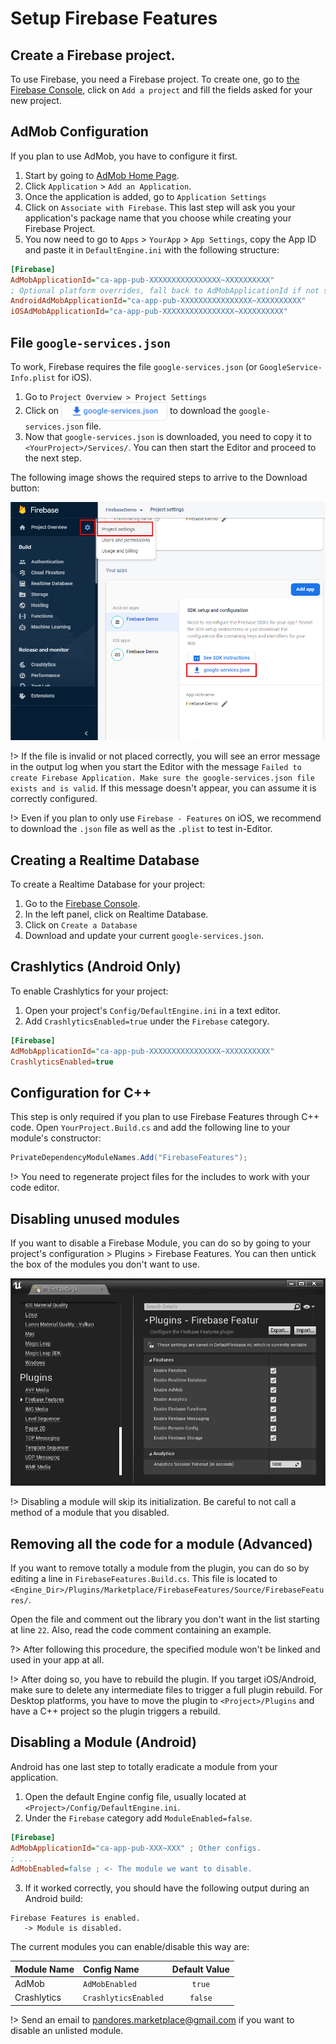 # Setup Firebase Features
## Create a Firebase project.
To use Firebase, you need a Firebase project. To create one, go to [the Firebase Console](https://console.firebase.google.com/u/0/), click on `Add a project` and fill the fields asked for your new project.
## AdMob Configuration
If you plan to use AdMob, you have to configure it first.
1. Start by going to [AdMob Home Page](https://apps.admob.com/v2/home).  
2. Click `Application` > `Add an Application`. 
3. Once the application is added, go to `Application Settings`
4. Click on `Associate with Firebase`. This last step will ask you your application's package name that you choose while creating your Firebase Project.
5. You now need to go to `Apps` > `YourApp` > `App Settings`, copy the App ID and paste it in `DefaultEngine.ini` with the following structure: 
 ```ini
[Firebase]
AdMobApplicationId="ca-app-pub-XXXXXXXXXXXXXXXX~XXXXXXXXXX"
; Optional platform overrides, fall back to AdMobApplicationId if not set.
AndroidAdMobApplicationId="ca-app-pub-XXXXXXXXXXXXXXXX~XXXXXXXXXX"
iOSAdMobApplicationId="ca-app-pub-XXXXXXXXXXXXXXXX~XXXXXXXXXX"
```  

## File `google-services.json`

To work, Firebase requires the file `google-services.json` (or `GoogleService-Info.plist` for iOS). 
1. Go to `Project Overview > Project Settings` 
2. Click on <img align="center" width="170" height="30" src="https://github.com/Pandoa/FirebaseFeatures/blob/main/Images/download-gs.png?raw=true"> to download the `google-services.json` file.
3. Now that `google-services.json` is downloaded, you need to copy it to `<YourProject>/Services/`.  You can then start the Editor and proceed to the next step.

The following image shows the required steps to arrive to the Download button:

![Firebase Console Download Services Actions](https://github.com/Pandoa/FirebaseFeatures/blob/main/Images/FBConsoleProjectSettings.png?raw=true)

!> If the file is invalid or not placed correctly, you will see an error message in the output log when you start the Editor with the message `Failed to create Firebase Application. Make sure the google-services.json file exists and is valid`. If this message doesn't appear, you can assume it is correctly configured.

!> Even if you plan to only use `Firebase - Features` on iOS, we recommend to download the `.json` file as well as the `.plist` to test in-Editor.

## Creating a Realtime Database
To create a Realtime Database for your project:
1. Go to the [Firebase Console](https://console.firebase.google.com/).
2. In the left panel, click on Realtime Database.
3. Click on `Create a Database`
4. Download and update your current `google-services.json`.

## Crashlytics (Android Only)
To enable Crashlytics for your project:
1. Open your project's `Config/DefaultEngine.ini` in a text editor.
2. Add `CrashlyticsEnabled=true` under the `Firebase` category.
```ini
[Firebase]
AdMobApplicationId="ca-app-pub-XXXXXXXXXXXXXXXX~XXXXXXXXXX"
CrashlyticsEnabled=true
```

## Configuration for C++
This step is only required if you plan to use Firebase Features through C++ code.
Open  `YourProject.Build.cs` and add the following line to your module's constructor:
```csharp
PrivateDependencyModuleNames.Add("FirebaseFeatures");
```

!> You need to regenerate project files for the includes to work with your code editor.

## Disabling unused modules
If you want to disable a Firebase Module, you can do so by going to your project's configuration > Plugins > Firebase Features.
You can then untick the box of the modules you don't want to use.

![Firebase Features configuration panel](https://github.com/Pandoa/FirebaseFeatures/blob/main/Images/ConfigPanel.png?raw=true)

!> Disabling a module will skip its initialization. Be careful to not call a method of a module that you disabled.

## Removing all the code for a module (Advanced)
If you want to remove totally a module from the plugin, you can do so by editing a line in `FirebaseFeatures.Build.cs`.
This file is located to `<Engine_Dir>/Plugins/Marketplace/FirebaseFeatures/Source/FirebaseFeatures/`.

Open the file and comment out the library you don't want in the list starting at line `22`. Also, read the code comment containing an example.

?> After following this procedure, the specified module won't be linked and used in your app at all.  

!> After doing so, you have to rebuild the plugin. If you target iOS/Android, make sure to delete any intermediate files to trigger a full plugin rebuild.
For Desktop platforms, you have to move the plugin to `<Project>/Plugins` and have a C++ project so the plugin triggers a rebuild.

## Disabling a Module (Android)
Android has one last step to totally eradicate a module from your application.

1. Open the default Engine config file, usually located at `<Project>/Config/DefaultEngine.ini`.
2. Under the `Firebase` category add `ModuleEnabled=false`.
```ini
[Firebase]
AdMobApplicationId="ca-app-pub-XXX~XXX" ; Other configs.
; ...
AdMobEnabled=false ; <- The module we want to disable.
```
3. If it worked correctly, you should have the following output during an Android build:
```log
Firebase Features is enabled.
   -> Module is disabled.
```

The current modules you can enable/disable this way are:  

|Module Name|Config Name|Default Value|
|:---|:---|:---:|
|AdMob|`AdMobEnabled`|`true`|
|Crashlytics|`CrashlyticsEnabled`|`false`|

!> Send an email to [pandores.marketplace@gmail.com](mailto:pandores.marketplace@gmail.com) if you want to disable an unlisted module.
